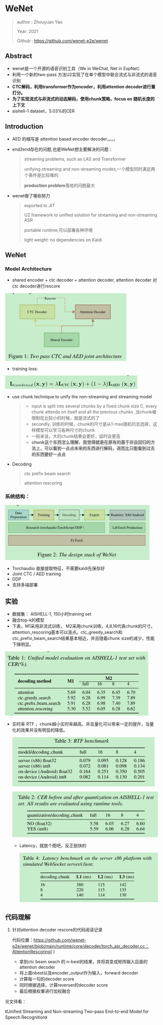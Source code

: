 # WeNet

> author : Zhouyuan Yao
>
> Year: 2021
>
> Github :  https://github.com/wenet-e2e/wenet

## Abstract

* wenet是一个开源的语音识别工具（We in WeChat, Net in EspNet）
* 利用一个新的two-pass 方法U2实现了在单个模型中联合流式与非流式的语音识别
* **CTC解码，利用transformer作为encoder，利用attention decoder进行重打分。**
* **为了实现流式与非流式的动态解码，使用chunk策略，focus on 随机长度的上下文**
* aishell-1 dataset，5.03%的CER

## Introduction

* AED 的缩写是 attention based encoder decoder，。。。

* end2end存在的问题,也是WeNet想主要解决的问题：

  > streaming problems, such as  LAS and Transformer
  >
  > unifying streaming and non-streaming modes,一个模型同时满足两个条件是比较难的
  >
  > **production problem**落地的问题最大

* wenet做了哪些努力

  > exported to JIT
  >
  > U2 framework to unified solution for streaming and non-streaming ASR
  >
  > portable runtime,可以部署各种环境
  >
  > light weight: no dependencies on Kaldi



## WeNet

### Model Architecture

* shared encoder + ctc decoder + attention decoder, attention decoder 对ctc decoder进行rescore

![image-20210707194535188](..\images\image-20210707194535188.png)

* training loss:

  

![image-20210707194645193](..\images\image-20210707194645193.png)

* use chunk technique to unify the non-streaming and streaming model

  > * input is split into several chunks by a fixed chunk size C, every chunk attends on itself and all the previous chunks ,当chunk被限制在比较小的时候，就是流式的了
  >* secondly, 训练的时候，chunk的尺寸是从1-max随机的去选择，这样模型可以学习各种尺寸的chunk
  > * 一般来说，大的chunk结果会更好，延时会更高
  > * **chunk这个东西怎么理解，我觉得就是在原有的基于非自回归的方法上，可以看到一点点未来的东西进行解码，进而比只能看到过去的东西要好一点点**

* Decoding

  > ctc prefix beam search
  >
  > attention rescoring


### 系统结构：

![image-20210707200806038](..\images\image-20210707200806038.png)

* Torchaudio 直接提取特征，不需要kaldi先保存好
* Joint CTC  / AED training
* DDP
* 支持多端部署

## 实验

* 数据集： AISHELL-1, 150小时training set
* 融合top-k的模型
* 下表，M1采用非流式训练， M2采用chunk训练，4,8,16代表chunk的尺寸。attention_rescoring基本可以涨点。ctc_greedy_search和ctc_prefix_beam_search结果基本相近，并且随着chunk size的减少，性能下降明显。

![image-20210707202405261](..\images\image-20210707202405261.png)

* 实时率 RTF ，chunk越小实时率越高，并且量化可以带来一定的提升，当量化的效果并没有明显的降低。

  ![image-20210708094924667](..\images\image-20210708094924667.png)

  ![image-20210708095029009](..\images\image-20210708095029009.png)

  

  * Latency，就放个图吧，反正挺快的

    ![image-20210708103120454](..\images\image-20210708103120454.png)


## 代码理解

1. 针对attention decoder rescore的代码阅读记录

   代码位置：https://github.com/wenet-e2e/wenet/blob/main/runtime/core/decoder/torch_asr_decoder.cc：AttentionRescoring( )

   * 拿到ctc beam seach 的 n-best的结果，并将其变成矩阵输入后面的attention decoder
   * 将上面nbest以及encoder_output作为输入，forward  decoder
   * 计算每一句的decoder score
   * 同时根据选择，计算reverser的decoder score
   * 最后根据权重进行加权融合

   

   

   

论文待看：

《Unified Streaming and Non-streaming Two-pass End-to-end Model for Speech Recognition》

